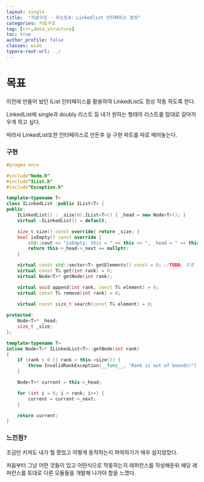 ```yaml
---
layout: single
title:  "자료구조 - 리스트4: Linkedlist 인터페이스 정의"
categories: 자료구조
tag: [c++,data_structure]
toc: true
author_profile: false
classes: wide
typora-root-url: ../
---
```


# 목표

이전에 만들어 놨던 IList 인터페이스를 활용하여 LinkedList도 정상 작동 하도록 한다.

LinkedList에 single과 doubly 리스트 등 내가 원하는 형태의 리스트를 맘대로 갈아끼우게 하고 싶다.

따라서 LinkedList또한 인터페이스로 만든후 실 구현 파트를 따로 떼어놓는다.

### 구현

```C++
#pragma once

#include"Node.h"
#include"IList.h"
#include"Exception.h"

template<typename T>
class ILinkedList :public IList<T> {
public:
	ILinkedList() : _size(0),IList<T>() { _head = new Node<T>(); }
	virtual ~ILinkedList() = default;

	size_t size() const override{ return _size; }
	bool isEmpty() const override {
		std::cout << "isEmpty: this = " << this << ", _head = " << this->_head << std::endl;
		return this->_head->_next == nullptr;
	}

	virtual const std::vector<T> getElements() const = 0; //TODO: 추후 이터레이터로 변경
	virtual const T& get(int rank) = 0;
	virtual Node<T>* getNode(int rank);

	virtual void append(int rank, const T& element) = 0;
	virtual const T& remove(int rank) = 0;
	
	virtual const size_t search(const T& element) = 0;

protected:
	Node<T>* _head;
	size_t _size;
};

template<typename T>
inline Node<T>* ILinkedList<T>::getNode(int rank)
{
	if (rank < 0 || rank > this->size()) {
		throw InvalidRankException(__func__, "Rank is out of bounds!");
	}

	Node<T>* current = this->_head;

	for (int i = 0; i < rank; i++) {
		current = current->_next;
	}

	return current;
}

```



### 느낀점?

조금만 커져도 내가 뭘 짰었고 어떻게 동작하는지 파악하기가 매우 쉽지않았다.

처음부터 그냥 어떤 것들이 있고 어떤식으로 작동하는지 레퍼런스를 작성해둔뒤 해당 레퍼런스를 토대로 다른 모듈들을 개발해 나가야 함을 느꼈다.

